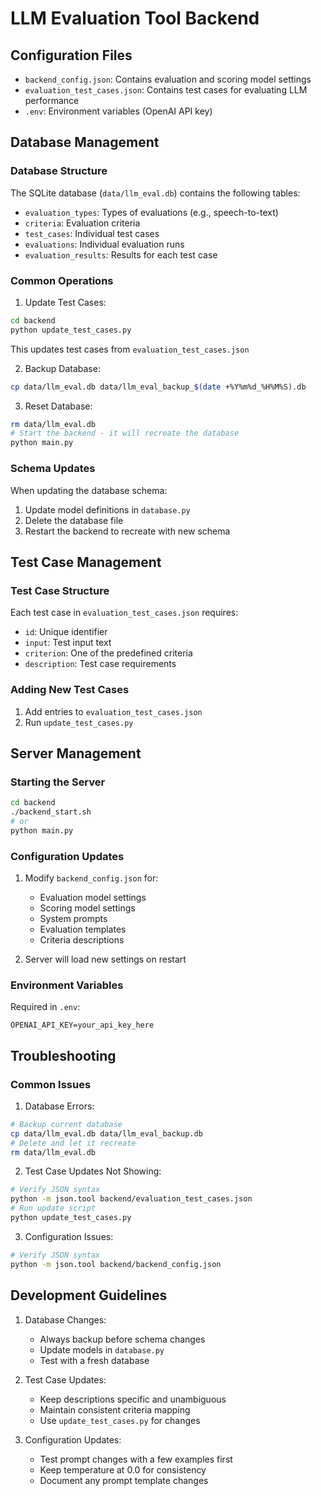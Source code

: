 # LLM Evaluation Tool Backend

## Configuration Files
- `backend_config.json`: Contains evaluation and scoring model settings
- `evaluation_test_cases.json`: Contains test cases for evaluating LLM performance
- `.env`: Environment variables (OpenAI API key)

## Database Management

### Database Structure
The SQLite database (`data/llm_eval.db`) contains the following tables:
- `evaluation_types`: Types of evaluations (e.g., speech-to-text)
- `criteria`: Evaluation criteria
- `test_cases`: Individual test cases
- `evaluations`: Individual evaluation runs
- `evaluation_results`: Results for each test case

### Common Operations

1. Update Test Cases:
```bash
cd backend
python update_test_cases.py
```
This updates test cases from `evaluation_test_cases.json`

2. Backup Database:
```bash
cp data/llm_eval.db data/llm_eval_backup_$(date +%Y%m%d_%H%M%S).db
```

3. Reset Database:
```bash
rm data/llm_eval.db
# Start the backend - it will recreate the database
python main.py
```

### Schema Updates
When updating the database schema:
1. Update model definitions in `database.py`
2. Delete the database file
3. Restart the backend to recreate with new schema

## Test Case Management

### Test Case Structure
Each test case in `evaluation_test_cases.json` requires:
- `id`: Unique identifier
- `input`: Test input text
- `criterion`: One of the predefined criteria
- `description`: Test case requirements

### Adding New Test Cases
1. Add entries to `evaluation_test_cases.json`
2. Run `update_test_cases.py`

## Server Management

### Starting the Server
```bash
cd backend
./backend_start.sh
# or
python main.py
```

### Configuration Updates
1. Modify `backend_config.json` for:
   - Evaluation model settings
   - Scoring model settings
   - System prompts
   - Evaluation templates
   - Criteria descriptions

2. Server will load new settings on restart

### Environment Variables
Required in `.env`:
```
OPENAI_API_KEY=your_api_key_here
```

## Troubleshooting

### Common Issues

1. Database Errors:
```bash
# Backup current database
cp data/llm_eval.db data/llm_eval_backup.db
# Delete and let it recreate
rm data/llm_eval.db
```

2. Test Case Updates Not Showing:
```bash
# Verify JSON syntax
python -m json.tool backend/evaluation_test_cases.json
# Run update script
python update_test_cases.py
```

3. Configuration Issues:
```bash
# Verify JSON syntax
python -m json.tool backend/backend_config.json
```

## Development Guidelines

1. Database Changes:
   - Always backup before schema changes
   - Update models in `database.py`
   - Test with a fresh database

2. Test Case Updates:
   - Keep descriptions specific and unambiguous
   - Maintain consistent criteria mapping
   - Use `update_test_cases.py` for changes

3. Configuration Updates:
   - Test prompt changes with a few examples first
   - Keep temperature at 0.0 for consistency
   - Document any prompt template changes